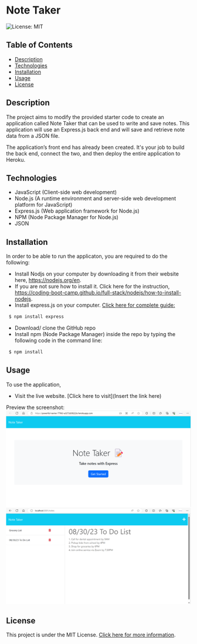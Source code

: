 # Note Taker
 ![License: MIT](https://img.shields.io/badge/License-MIT-yellow.svg)


## Table of Contents

- [Description](#description)
- [Technologies](#technologies)
- [Installation](#installation)
- [Usage](#usage)
- [License](#license)


## Description

The project aims to modify the provided starter code to create an application called Note Taker that can be used to write and save notes. This application will use an Express.js back end and will save and retrieve note data from a JSON file.

The application’s front end has already been created. It's your job to build the back end, connect the two, and then deploy the entire application to Heroku.


## Technologies

- JavaScript (Client-side web development)
- Node.js (A runtime environment and server-side web development platform for JavaScript)
- Express.js (Web application framework for Node.js)
- NPM (Node Package Manager for Node.js)
- JSON


## Installation

In order to be able to run the applicaton, you are required to do the following:

- Install Nodjs on your computer by downloading it from their website here, https://nodejs.org/en.
- If you are not sure how to install it. Click here for the instruction, https://coding-boot-camp.github.io/full-stack/nodejs/how-to-install-nodejs.
- Install express.js on your computer. [Click here for complete guide:](https://expressjs.com/en/starter/installing.html)
```bash
 $ npm install express
 ```
 - Download/ clone the GitHub repo 
- Install npm (Node Package Manager) inside the repo by typing the following code in the command line:
```bash
 $ npm install
 ```


## Usage

To use the application,
- Visit the live website. [Click here to visit](Insert the link here)



Preview the screenshot:
![Note Taker Homepage Screenshot](./public/screenshot/note-taker-homepage.png)
![Note Taker Notepage Screenshot](./public/screenshot/note-taker-notepage.png)



## License

This project is under the MIT License. [Click here for more information](https://opensource.org/licenses/MIT).

